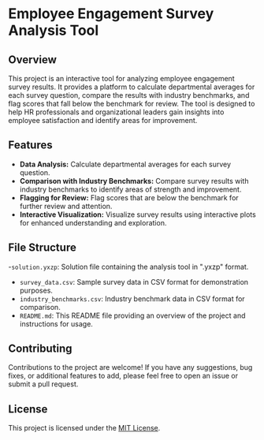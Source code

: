 # Employee Engagement Survey Analysis Tool
## Overview

This project is an interactive tool for analyzing employee engagement survey results. It provides a platform to calculate departmental averages for each survey question, compare the results with industry benchmarks, and flag scores that fall below the benchmark for review. The tool is designed to help HR professionals and organizational leaders gain insights into employee satisfaction and identify areas for improvement.
## Features
- **Data Analysis:** Calculate departmental averages for each survey question.
- **Comparison with Industry Benchmarks:** Compare survey results with industry benchmarks to identify areas of strength and improvement.
- **Flagging for Review:** Flag scores that are below the benchmark for further review and attention.
- **Interactive Visualization:** Visualize survey results using interactive plots for enhanced understanding and exploration.
## File Structure
-`solution.yxzp`: Solution file containing the analysis tool in ".yxzp" format.
- `survey_data.csv`: Sample survey data in CSV format for demonstration purposes.
- `industry_benchmarks.csv`: Industry benchmark data in CSV format for comparison.
- `README.md`: This README file providing an overview of the project and instructions for usage.
## Contributing
Contributions to the project are welcome! If you have any suggestions, bug fixes, or additional features to add, please feel free to open an issue or submit a pull request.

## License
This project is licensed under the [MIT License](LICENSE).
